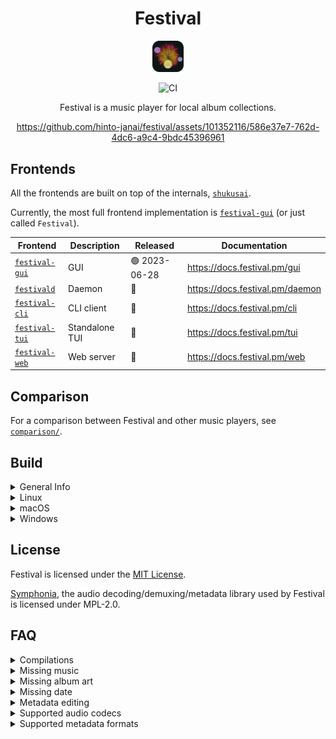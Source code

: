 <div align="center">

# Festival
<img src="assets/images/icon/512.png" width="10%"/>

![CI](https://github.com/hinto-janai/festival/actions/workflows/ci.yml/badge.svg)

Festival is a music player for local album collections.

https://github.com/hinto-janai/festival/assets/101352116/586e37e7-762d-4dc6-a9c4-9bdc45396961

</div>

## Frontends
All the frontends are built on top of the internals, [`shukusai`](https://github.com/hinto-janai/festival/tree/main/shukusai).

Currently, the most full frontend implementation is [`festival-gui`](https://github.com/hinto-janai/festival/tree/main/gui) (or just called `Festival`).

| Frontend                    | Description | Released | Documentation |
|-----------------------------|-------------|----------|---------------|
| [`festival-gui`](https://github.com/hinto-janai/festival/tree/main/gui) | GUI            | 🟢 2023-06-28 | https://docs.festival.pm/gui
| [`festivald`](https://github.com/hinto-janai/festival/tree/main/daemon) | Daemon         | 🔴            | https://docs.festival.pm/daemon
| [`festival-cli`](https://github.com/hinto-janai/festival/tree/main/cli) | CLI client     | 🔴            | https://docs.festival.pm/cli
| [`festival-tui`](https://github.com/hinto-janai/festival/tree/main/tui) | Standalone TUI | 🔴            | https://docs.festival.pm/tui
| [`festival-web`](https://github.com/hinto-janai/festival/tree/main/web) | Web server     | 🔴            | https://docs.festival.pm/web

## Comparison
For a comparison between Festival and other music players, see [`comparison/`](https://github.com/hinto-janai/festival/tree/main/comparison/README.md).

## Build
<details>
<summary>General Info</summary>

---

You need [`cargo`](https://www.rust-lang.org/learn/get-started) and at least `rustc 1.70`.

You also need to clone the `submodules` that include patched libraries found in [`external/`](https://github.com/hinto-janai/festival/tree/main/external):
```bash
git clone --recursive https://github.com/hinto-janai/festival
```

Built binaries are found in `target/release/${FRONTEND_BINARY_NAME}` by default.

The repo is a workspace, with some packages shared between all `Frontend`'s, including the internals: [`shukusai`](https://github.com/hinto-janai/festival/tree/main/shukusai).

To build one of the `Frontend`'s, you must pass the `--package <FRONTEND>` option.

For example, to build `festival-gui`:
```bash
cargo build --release --package festival-gui
```
Due to some limitations, the build will error if you try to compile multiple frontends at the same time, i.e:
```bash
cargo build --release --package festival-gui --package festivald
```
will not work because `festival-gui` & `festivald` rely on mutually exclusive features within `shukusai` to work, but `cargo` only supports _additive_ features, which means things will collide. To build all `Frontends`'s, build them one at a time:
```bash
cargo build --release --package festival-gui
cargo build --release --package festivald
[ ... etc ... ]
```

---

</details>

<details>
<summary>Linux</summary>

---

The pre-compiled Linux binaries are built on Ubuntu 20.04, you'll need these packages to build:
```
sudo apt install libgtk-3-dev libasound2-dev libjack-dev libpulse-dev
```

To build `festival-gui`:
```
cargo build --release --package festival-gui
```

---

</details>

<details>
<summary>macOS</summary>

---

To build `festival-gui`:
```
cargo build --release --package festival-gui
```

---

</details>

<details>
<summary>Windows</summary>

---

To build `festival-gui`:
```
cargo build --release --package festival-gui
```

There is a [`build.rs`](https://github.com/hinto-janai/festival/blob/main/gui/build.rs) file in `gui/` solely for Windows-specific things:

1. It sets the icon in `File Explorer`
2. It statically links `VCRUNTIME140.dll` (the binary will not be portable without this)

---

</details>

## License
Festival is licensed under the [MIT License](https://github.com/hinto-janai/festival/blob/main/LICENSE).

[Symphonia](https://github.com/pdeljanov/Symphonia), the audio decoding/demuxing/metadata library used by Festival is licensed under MPL-2.0.

## FAQ
<details>
<summary>Compilations</summary>

---

Festival does not directly support compilations (a single album, but with various artists) at the moment.

It will still load the album, but it will be spread out for each different artist.

---

</details>

<details>
<summary>Missing music</summary>

---

Your audio files must have proper metadata for Festival to detect it.

The required tags are:
- Artist
- Album

If the song title tag does not exist, the filename will be used instead.

For more details on metadata related errors, start Festival in a console:
```bash
./festival
```
and look for yellow `W` (Warn) log messages during a `Collection` reset.

---

</details>

<details>
<summary>Missing album art</summary>

---

If your audio file has embedded album art, Festival will use it.

If no embedded album art metadata is found, Festival will:
- Search in the same directory as the file for an image file
- Search in the file's parent directory for an image file

If an image file is not found, a default `?` album art will be used.

The supported image file formats are:
- `JPG/JPEG`
- `PNG`
- `BMP`
- `ICO`
- `TIFF`
- `WebP`

---

</details>

<details>
<summary>Missing date</summary>

---

Festival will look for a date metadata tag generally resembling the `YYYY-MM-DD` format.

Some examples of dates that will work:
- `2022-12-31` (YYYY-MM-DD)
- `2022` (YYYY)
- `31-12-2022` (DD-MM-YYYY)
- `12-31-2022` (MM-DD-YYYY)
- `2022/12/31` (YYYY-MM-DD but with a different separator)
- `20221231` (YYYY-MM-DD but with no separator)
- `2022-1-1` (YYYY-MM-DD)
- `2022-01-01` (YYYY-MM-DD)

As long as the year exists, the date will be parsed correctly. This means `MM-DD` metadata will be not parsed, so:
- `12-31` (MM-DD)
- `31-12` (DD-MM)

will not work. These will show up as `????-??-??` in Festival.

To fix your music metadata, see below for metadata editors.

---

</details>

<details>
<summary>Metadata editing</summary>

---

Festival is only a music player, not a metadata editor.

Some metadata editors you could use:

- [`Kid3`](https://kid3.kde.org)
- [`mp3tag`](https://www.mp3tag.de/en)
- [`puddletag`](https://docs.puddletag.net)
- [`MusicBrainz Picard`](https://picard.musicbrainz.org)

---

</details>

<details>

<summary>Supported audio codecs</summary>

---

The supported audio codecs are:
- `AAC`
- `ADPCM`
- `ALAC`
- `FLAC`
- `MP3/MP2/MP1/MPA/MPEG`
- `Ogg/Vorbis`
- `Opus`
- `WAV`
- `WavPack`

---

</details>

<details>
<summary>Supported metadata formats</summary>

---

| Format                | Status    |
|-----------------------|-----------|
| ID3v1                 | Great     |
| ID3v2                 | Great     |
| ISO/MP4               | Great     |
| RIFF                  | Great     |
| Vorbis comment (FLAC) | Perfect   |
| Vorbis comment (OGG)  | Perfect   |

---

</details>
